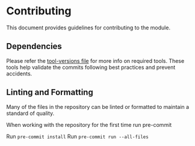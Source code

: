 # Contributing

This document provides guidelines for contributing to the module.

## Dependencies

Please refer the [tool-versions file](.tool-versions) for more info on required tools. These tools help validate the commits following best practices and prevent accidents.

## Linting and Formatting

Many of the files in the repository can be linted or formatted to
maintain a standard of quality.

When working with the repository for the first time run pre-commit

Run `pre-commit install`
Run `pre-commit run --all-files`
